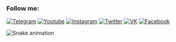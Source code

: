 <!--
### Hi there 👋
-->

<!--
**frogy9cat/frogy9cat** is a ✨ _special_ ✨ repository because its `README.md` (this file) appears on your GitHub profile.

Here are some ideas to get you started:

- 🔭 I’m currently working on ...
- 🌱 I’m currently learning ...
- 👯 I’m looking to collaborate on ...
- 🤔 I’m looking for help with ...
- 💬 Ask me about ...
- 📫 How to reach me: ...
- 😄 Pronouns: ...
- ⚡ Fun fact: ...
-->

### Follow me:
[![Telegram](https://img.shields.io/badge/-Telegram-090909?style=for-the-badge&logo=telegram&logoColor=E54C21)](https://t.me/frogy_cat)
[![Youtube](https://img.shields.io/badge/-YouTube-090909?style=for-the-badge&logo=YouTube&logoColor=FF0000)](https://www.youtube.com/@casper-4188)
[![Instagram](https://img.shields.io/badge/-Instagram-090909?style=for-the-badge&logo=instagram&logoColor=B4068E)](https://www.instagram.com/casper._.rzeek)
[![Twitter](https://img.shields.io/badge/-Twitter-090909?style=for-the-badge&logo=twitter&logoColor=1C9DEB)](https://www.twitter.com/Ryan_Bruno9)
[![VK](https://img.shields.io/badge/-Vk-090909?style=for-the-badge&logo=vk&logoColor=4F7DB3)](https://www.vk.com/id530074170)
[![Facebook](https://img.shields.io/badge/-Facebook-090909?style=for-the-badge&logo=facebook&logoColor=1195F5)](https://www.facebook.com/profile.php?id=100063379945886)

![Snake animation](https://github.com/mirsaid-mirzohidov/mirsaid-mirzohidov/blob/output/github-contribution-grid-snake.svg)
